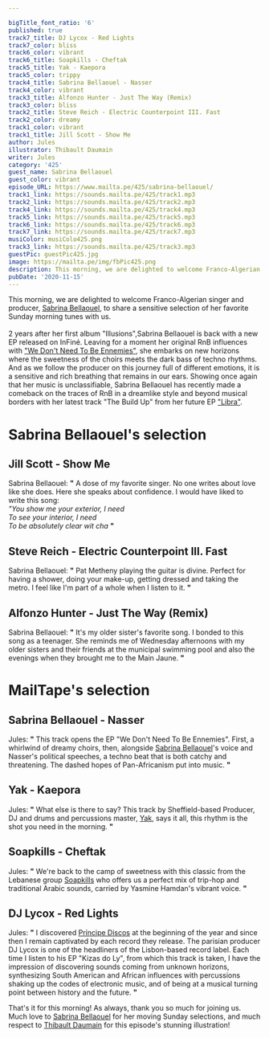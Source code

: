 ```yaml
---

bigTitle_font_ratio: '6'
published: true
track7_title: DJ Lycox - Red Lights
track7_color: bliss
track6_color: vibrant
track6_title: Soapkills - Cheftak
track5_title: Yak - Kaepora
track5_color: trippy
track4_title: Sabrina Bellaouel - Nasser
track4_color: vibrant
track3_title: Alfonzo Hunter - Just The Way (Remix)
track3_color: bliss
track2_title: Steve Reich - Electric Counterpoint III. Fast
track2_color: dreamy
track1_color: vibrant
track1_title: Jill Scott - Show Me
author: Jules
illustrator: Thibault Daumain
writer: Jules
category: '425'
guest_name: Sabrina Bellaouel
guest_color: vibrant
episode_URL: https://www.mailta.pe/425/sabrina-bellaouel/
track1_link: https://sounds.mailta.pe/425/track1.mp3
track2_link: https://sounds.mailta.pe/425/track2.mp3
track4_link: https://sounds.mailta.pe/425/track4.mp3
track5_link: https://sounds.mailta.pe/425/track5.mp3
track6_link: https://sounds.mailta.pe/425/track6.mp3
track7_link: https://sounds.mailta.pe/425/track7.mp3
musiColor: musiColo425.png
track3_link: https://sounds.mailta.pe/425/track3.mp3
guestPic: guestPic425.jpg
image: https://mailta.pe/img/fbPic425.png
description: This morning, we are delighted to welcome Franco-Algerian singer and producer, Sabrina Bellaouel, to share a sensitive selection of her favorite Sunday morning tunes with us. 2 years after her first album "Illusions" released in 2017,Sabrina Bellaouel is back with a new EP released on InFiné. Leaving for a moment her original RnB influences with "We Don't Need To Be Ennemies", she embarks on new horizons where the sweetness of the choirs meets the dark bass of techno rhythms. And as we follow the producer on this journey full of different emotions, it is a sensitive and rich breathing that remains in our ears. Showing once again that her music is unclassifiable, Sabrina Bellaouel has recently made a comeback on the traces of RnB in a dreamlike style and beyond musical borders with her latest track "The Build Up" from her future EP "Libra".
pubDate: '2020-11-15'
---
```

 This morning, we are delighted to welcome Franco-Algerian singer and producer, [Sabrina Bellaouel](https://sabrinabellaouel.bandcamp.com/), to share a sensitive selection of her favorite Sunday morning tunes with us.
<br><br>
2 years after her first album "Illusions",Sabrina Bellaouel is back with a new EP released on InFiné. Leaving for a moment her original RnB influences with ["We Don't Need To Be Ennemies"](https://sabrinabellaouel.bandcamp.com/album/we-don-t-need-to-be-enemies), she embarks on new horizons where the sweetness of the choirs meets the dark bass of techno rhythms. And as we follow the producer on this journey full of different emotions, it is a sensitive and rich breathing that remains in our ears. Showing once again that her music is unclassifiable, Sabrina Bellaouel has recently made a comeback on the traces of RnB in a dreamlike style and beyond musical borders with her latest track "The Build Up" from her future EP ["Libra"](https://sabrinabellaouel.bandcamp.com/album/libra).



# Sabrina Bellaouel's selection

## Jill Scott - Show Me
Sabrina Bellaouel: **"** A dose of my favorite singer. No one writes about love like she does. Here she speaks about confidence. I would have liked to write this song:<br>
<i>"You show me your exterior, I need<br>
To see your interior, I need<br>
To be absolutely clear wit cha</i> **"** 

## Steve Reich - Electric Counterpoint III. Fast
Sabrina Bellaouel: **"** Pat Metheny playing the guitar is divine. Perfect for having a shower, doing your make-up, getting dressed and taking the metro. I feel like I'm part of a whole when I listen to it. **"** 

## Alfonzo Hunter - Just The Way (Remix)
Sabrina Bellaouel: **"** It's my older sister's favorite song. I bonded to this song as a teenager. She reminds me of Wednesday afternoons with my older sisters and their friends at the municipal swimming pool and also the evenings when they brought me to the Main Jaune. **"** 


# MailTape's selection

## Sabrina Bellaouel - Nasser
Jules: **"** This track opens the EP "We Don't Need To Be Ennemies". First, a whirlwind of dreamy choirs, then, alongside [Sabrina Bellaouel](https://sabrinabellaouel.bandcamp.com/)'s voice and Nasser's political speeches, a techno beat that is both catchy and threatening. The dashed hopes of Pan-Africanism put into music. **"** 

## Yak - Kaepora
Jules: **"** What else is there to say? This track by Sheffield-based Producer, DJ and drums and percussions master, [Yak](https://yaksound.bandcamp.com/), says it all, this rhythm is the shot you need in the morning. **"** 

## Soapkills - Cheftak
Jules: **"** We're back to the camp of sweetness with this classic from the Lebanese group [Soapkills](https://soapkills.bandcamp.com/) who offers us a perfect mix of trip-hop and traditional Arabic sounds, carried by Yasmine Hamdan's vibrant voice. **"** 

## DJ Lycox - Red Lights
Jules: **"** I discovered [Príncipe Discos](https://principediscos.bandcamp.com/) at the beginning of the year and since then I remain captivated by each record they release. The parisian producer DJ Lycox is one of the headliners of the Lisbon-based record label. Each time I listen to his EP "Kizas do Ly", from which this track is taken, I have the impression of discovering sounds coming from unknown horizons, synthesizing South American and African influences with percussions shaking up the codes of electronic music, and of being at a musical turning point between history and the future. **"** 


That's it for this morning! As always, thank you so much for joining us. Much love to [Sabrina Bellaouel](https://sabrinabellaouel.bandcamp.com/) for her moving Sunday selections, and much respect to [Thibault Daumain](http://thibaultdaumain.fr/) for this episode's stunning illustration!
